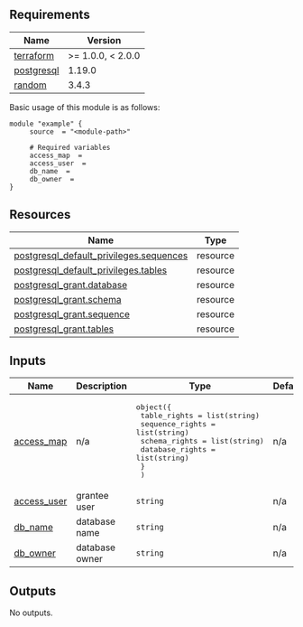 <!-- BEGIN_AUTOMATED_TF_DOCS_BLOCK -->
## Requirements

| Name | Version |
|------|---------|
| <a name="requirement_terraform"></a> [terraform](#requirement\_terraform) | >= 1.0.0, < 2.0.0 |
| <a name="requirement_postgresql"></a> [postgresql](#requirement\_postgresql) | 1.19.0 |
| <a name="requirement_random"></a> [random](#requirement\_random) | 3.4.3 |

Basic usage of this module is as follows:

```hcl
module "example" {
	 source  = "<module-path>"

	 # Required variables
	 access_map  = 
	 access_user  = 
	 db_name  = 
	 db_owner  = 
}
```

## Resources

| Name | Type |
|------|------|
| [postgresql_default_privileges.sequences](https://registry.terraform.io/providers/cyrilgdn/postgresql/1.19.0/docs/resources/default_privileges) | resource |
| [postgresql_default_privileges.tables](https://registry.terraform.io/providers/cyrilgdn/postgresql/1.19.0/docs/resources/default_privileges) | resource |
| [postgresql_grant.database](https://registry.terraform.io/providers/cyrilgdn/postgresql/1.19.0/docs/resources/grant) | resource |
| [postgresql_grant.schema](https://registry.terraform.io/providers/cyrilgdn/postgresql/1.19.0/docs/resources/grant) | resource |
| [postgresql_grant.sequence](https://registry.terraform.io/providers/cyrilgdn/postgresql/1.19.0/docs/resources/grant) | resource |
| [postgresql_grant.tables](https://registry.terraform.io/providers/cyrilgdn/postgresql/1.19.0/docs/resources/grant) | resource |
## Inputs

| Name | Description | Type | Default | Required |
|------|-------------|------|---------|:--------:|
| <a name="input_access_map"></a> [access\_map](#input\_access\_map) | n/a | <pre>object({<br>    table_rights    = list(string)<br>    sequence_rights = list(string)<br>    schema_rights   = list(string)<br>    database_rights = list(string)<br>    }<br>  )</pre> | n/a | yes |
| <a name="input_access_user"></a> [access\_user](#input\_access\_user) | grantee user | `string` | n/a | yes |
| <a name="input_db_name"></a> [db\_name](#input\_db\_name) | database name | `string` | n/a | yes |
| <a name="input_db_owner"></a> [db\_owner](#input\_db\_owner) | database owner | `string` | n/a | yes |
## Outputs

No outputs.
<!-- END_AUTOMATED_TF_DOCS_BLOCK -->